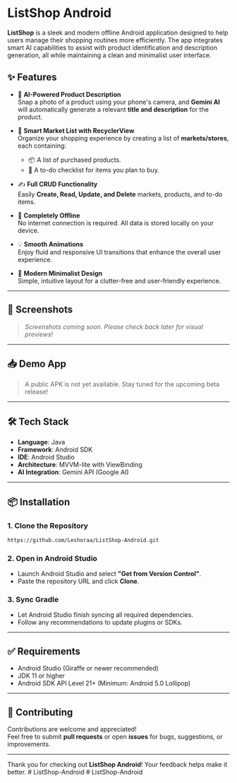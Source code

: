 # ListShop Android

**ListShop** is a sleek and modern offline Android application designed to help users manage their shopping routines more efficiently. The app integrates smart AI capabilities to assist with product identification and description generation, all while maintaining a clean and minimalist user interface.

## ✨ Features

- 🤖 **AI-Powered Product Description**  
  Snap a photo of a product using your phone's camera, and **Gemini AI** will automatically generate a relevant **title and description** for the product.

- 🛒 **Smart Market List with RecyclerView**  
  Organize your shopping experience by creating a list of **markets/stores**, each containing:
  - 📦 A list of purchased products.
  - 📝 A to-do checklist for items you plan to buy.

- ✍️ **Full CRUD Functionality**  
  Easily **Create, Read, Update, and Delete** markets, products, and to-do items.

- 📶 **Completely Offline**  
  No internet connection is required. All data is stored locally on your device.

- 💡 **Smooth Animations**  
  Enjoy fluid and responsive UI transitions that enhance the overall user experience.

- 🎨 **Modern Minimalist Design**  
  Simple, intuitive layout for a clutter-free and user-friendly experience.

---

## 📱 Screenshots

> *Screenshots coming soon. Please check back later for visual previews!*

---

## 📥 Demo App

> A public APK is not yet available. Stay tuned for the upcoming beta release!

---

## 🛠 Tech Stack

- **Language**: Java  
- **Framework**: Android SDK  
- **IDE**: Android Studio  
- **Architecture**: MVVM-lite with ViewBinding  
- **AI Integration**: Gemini API (Google AI)

---

## 📦 Installation

### 1. Clone the Repository

```bash
https://github.com/Leshoraa/ListShop-Android.git
```

### 2. Open in Android Studio
- Launch Android Studio and select **"Get from Version Control"**.
- Paste the repository URL and click **Clone**.

### 3. Sync Gradle
- Let Android Studio finish syncing all required dependencies.
- Follow any recommendations to update plugins or SDKs.

---

## ✅ Requirements

- Android Studio (Giraffe or newer recommended)  
- JDK 11 or higher  
- Android SDK API Level 21+ (Minimum: Android 5.0 Lollipop)

---

## 🤝 Contributing

Contributions are welcome and appreciated!  
Feel free to submit **pull requests** or open **issues** for bugs, suggestions, or improvements.

---

Thank you for checking out **ListShop Android**! Your feedback helps make it better.
#   L i s t S h o p - A n d r o i d 
 
 #   L i s t S h o p - A n d r o i d 
 
 
